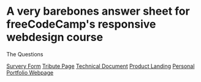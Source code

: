 # <title> FCC Responsive Web Design Solutions </title>

<h1>A very barebones answer sheet for freeCodeCamp's responsive webdesign course</h1>
<meta charset="EZ-answers">
<link rel="produtionsheet" href="github.repo">



 The Questions

<a href="https://www.freecodecamp.org/learn/2022/responsive-web-design/build-a-survey-form-project/build-a-survey-form">Survery Form</a>
<a href="https://www.freecodecamp.org/learn/2022/responsive-web-design/build-a-tribute-page-project/build-a-tribute-page">Tribute Page</a>
<a href="https://www.freecodecamp.org/learn/2022/responsive-web-design/build-a-technical-documentation-page-project/build-a-technical-documentation-page">Technical Document</a>
<a href="https://www.freecodecamp.org/learn/2022/responsive-web-design/build-a-product-landing-page-project/build-a-product-landing-page">Product Landing</a>
<a href="https://www.freecodecamp.org/learn/2022/responsive-web-design/build-a-personal-portfolio-webpage-project/build-a-personal-portfolio-webpage">Personal Portfolio Webpage</a>
